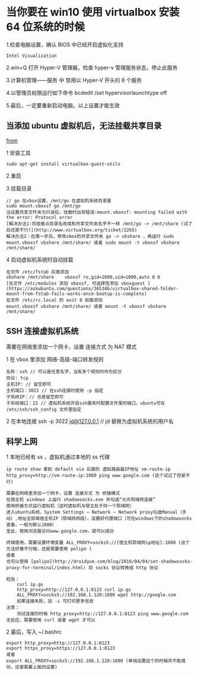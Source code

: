 # 当你要在 win10 使用 virtualbox 安装 64 位系统的时候

1.检查电脑设置，确认 BIOS 中已经开启虚拟化支持

    Intel Visualization

2.win+Q 打开 Hyper-V 管理器，检查 hyper-v 管理服务状态，停止此服务

3.计算机管理——服务 中 禁用以 Hyper-V 开头的 8 个服务

4.以管理员权限运行如下命令 bcdedit /set hypervisorlaunchtype off

5.最后，一定要重新启动电脑，以上设置才能生效

## 当添加 ubuntu 虚拟机后，无法挂载共享目录

[from](https://askubuntu.com/questions/573596/unable-to-install-guest-additions-cd-image-on-virtual-box)

1 安装工具

    sudo apt-get install virtualbox-guest-utils

2 重启

3 挂载目录

    // go 在vbox设置，/mnt/go 在虚拟机系统目录里
    sudo mount.vboxsf go /mnt/go
    当设置共享文件夹为只读后，挂载时出现错误:mount.vboxsf: mounting failed with the error: Protocol error
    [解决办法1:将挂载点目录名改成和共享文件夹名字不一样 /mnt/go -> /mnt/share (试了后还是不行)](http://www.virtualbox.org/ticket/2265)
    解决办法2：在第一步后，修改vbox的共享文件夹 go -> vbshare ，再运行 sudo mount.vboxsf vbshare /mnt/share/ 或者 sudo mount -t vboxsf vbshare /mnt/share/

4 启动虚拟机系统时自动挂载

    在文件 /etc/fstab 后面添加
    vbshare /mnt/share    vboxsf ro,gid=1000,uid=1000,auto 0 0
    [在文件 /etc/modules 添加 vboxsf, 可选择性添加 vboxguest ](https://askubuntu.com/questions/365346/virtualbox-shared-folder-mount-from-fstab-fails-works-once-bootup-is-complete)
    在文件 /etc/rc.local 的 exit 0 前面添加
    mount.vboxsf vbshare /mnt/share/ 或者 mount -t vboxsf vbshare /mnt/share/

## SSH 连接虚拟机系统

需要在网络里添加一个网卡，设置 连接方式 为 NAT 模式

1 在 vbox 里添加 网络-高级-端口转发规则

    名称：ssh // 可以是任意名字，当有多个规则时作为区分
    协议: tcp
    主机IP: // 留空即可
    主机端口：3022 // 在ssh连接时使用 -p 指定
    子系统IP：// 也是留空即可
    子系统端口：22 // 虚拟机系统开启ssh服务时配置文件里的端口，ubuntu可在 /etc/ssh/ssh_config 文件里指定

2 在本地连接 ssh -p 3022 jd@127.0.0.1 // jd 替换为虚拟机系统的用户名

## 科学上网

1 本地已经有 ss ，虚拟机通过本地的 ss 代理

    ip route show 拿到 default via 后面的 虚拟路由器IP地址 vm-route-ip
    http_proxy=http://vm-route-ip:1080 ping www.google.com (这个试过了但是不行)

    需要在网络里添加一个网卡，设置 连接方式 为 桥接模式
    在宿主机 windows 上运行 shadowsocks.exe 并勾选“允许局域网连接”
    使用桥接方式运行虚拟机（这时虚拟机与宿主处于同一个局域网）
    进入ubuntu系统，System Settings – Network – Network proxy勾选Manual（手动）,地址全部填宿主机IP（局域网网段），设置好代理端口（可在windows下的shadowsocks查看，一般为默认1080）
    至此，使用浏览器访问www.google.com，就可以成功

    终端使用，需要设置环境变量 ALL_PROXY=socks5://[宿主机局域网ip地址]:1080 (这个方法好像不行哦，还是需要使用 polipo )
    或者
    也可以使用 [polipo](http://droidyue.com/blog/2016/04/04/set-shadowsocks-proxy-for-terminal/index.html) 将 socks 协议转换成 http 协议

    检验：
        curl ip.gs
        http_proxy=http://127.0.0.1:8123 curl ip.gs
        ALL_PROXY=socks5://192.168.1.120:1080 wget http://google.com
        如果连接失败，加 -i 可打印更多信息
    注意：
        测试连接的时候 http_proxy=http://127.0.0.1:8123 ping www.google.com 无反应，需要使用 curl 或者 wget 才可以

2 最后，写入 ~/.bashrc

    export http_proxy=http://127.0.0.1:8123
    export https_proxy=https://127.0.0.1:8123
    或者
    export ALL_PROXY=socks5://192.168.1.120:1080 (单纯设置这个的时候并不能成功，还是需要上面的设置)
